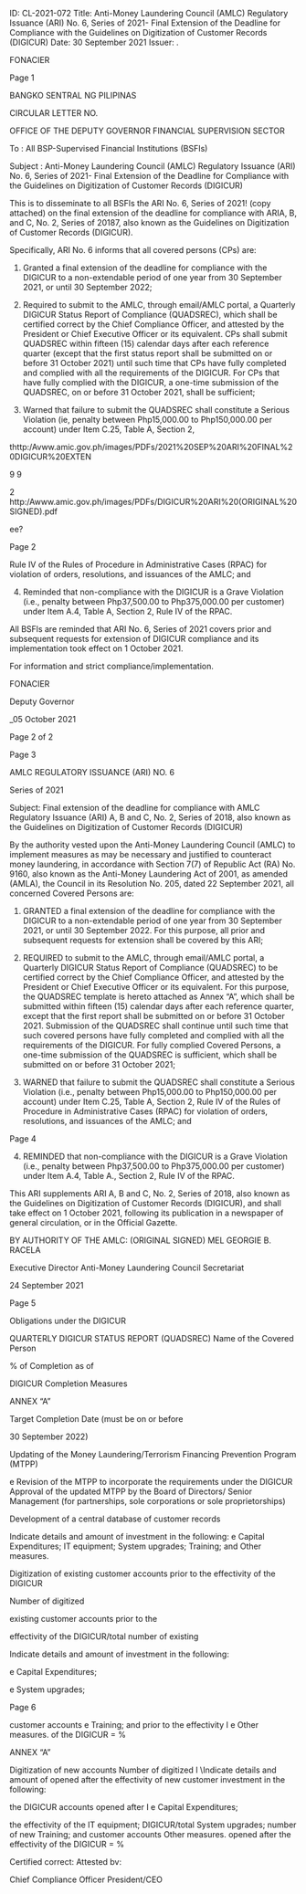ID: CL-2021-072
Title: Anti-Money Laundering Council (AMLC) Regulatory Issuance (ARI) No. 6, Series of 2021- Final Extension of the Deadline for Compliance with the Guidelines on Digitization of Customer Records (DIGICUR)
Date: 30 September 2021
Issuer: .

FONACIER

Page 1

BANGKO SENTRAL NG PILIPINAS

CIRCULAR LETTER NO.

OFFICE OF THE DEPUTY GOVERNOR FINANCIAL SUPERVISION SECTOR

To : All BSP-Supervised Financial Institutions (BSFIs)

Subject : Anti-Money Laundering Council (AMLC) Regulatory Issuance (ARI) No. 6, Series of 2021- Final Extension of the Deadline for Compliance with the Guidelines on Digitization of Customer Records (DIGICUR)

This is to disseminate to all BSFls the ARI No. 6, Series of 2021! (copy attached) on the final extension of the deadline for compliance with ARIA, B, and C, No. 2, Series of 20187, also known as the Guidelines on Digitization of Customer Records (DIGICUR).

Specifically, ARI No. 6 informs that all covered persons (CPs) are:

1. Granted a final extension of the deadline for compliance with the DIGICUR to a non-extendable period of one year from 30 September 2021, or until 30 September 2022;

2. Required to submit to the AMLC, through email/AMLC portal, a Quarterly DIGICUR Status Report of Compliance (QUADSREC), which shall be certified correct by the Chief Compliance Officer, and attested by the President or Chief Executive Officer or its equivalent. CPs shall submit QUADSREC within fifteen (15) calendar days after each reference quarter (except that the first status report shall be submitted on or before 31 October 2021) until such time that CPs have fully completed and complied with all the requirements of the DIGICUR. For CPs that have fully complied with the DIGICUR, a one-time submission of the QUADSREC, on or before 31 October 2021, shall be sufficient;

3. Warned that failure to submit the QUADSREC shall constitute a Serious Violation (ie, penalty between Php15,000.00 to Php150,000.00 per account) under Item C.25, Table A, Section 2,

thttp:/Avww.amic.gov.ph/images/PDFs/2021%20SEP%20ARI%20FINAL%20DIGICUR%20EXTEN

9 9

2 http:/Awww.amic.gov.ph/images/PDFs/DIGICUR%20ARI%20(ORIGINAL%20SIGNED).pdf

ee?

Page 2

Rule IV of the Rules of Procedure in Administrative Cases (RPAC) for violation of orders, resolutions, and issuances of the AMLC; and

4. Reminded that non-compliance with the DIGICUR is a Grave Violation (i.e., penalty between Php37,500.00 to Php375,000.00 per customer) under Item A.4, Table A, Section 2, Rule IV of the RPAC.

All BSFls are reminded that ARI No. 6, Series of 2021 covers prior and subsequent requests for extension of DIGICUR compliance and its implementation took effect on 1 October 2021.

For information and strict compliance/implementation.

FONACIER

Deputy Governor

_05 October 2021

Page 2 of 2

Page 3

AMLC REGULATORY ISSUANCE (ARI) NO. 6

Series of 2021

Subject: Final extension of the deadline for compliance with AMLC Regulatory Issuance (ARI) A, B and C, No. 2, Series of 2018, also known as the Guidelines on Digitization of Customer Records (DIGICUR)

By the authority vested upon the Anti-Money Laundering Council (AMLC) to implement measures as may be necessary and justified to counteract money laundering, in accordance with Section 7(7) of Republic Act (RA) No. 9160, also known as the Anti-Money Laundering Act of 2001, as amended (AMLA), the Council in its Resolution No. 205, dated 22 September 2021, all concerned Covered Persons are:

1. GRANTED a final extension of the deadline for compliance with the DIGICUR to a non-extendable period of one year from 30 September 2021, or until 30 September 2022. For this purpose, all prior and subsequent requests for extension shall be covered by this ARI;

2. REQUIRED to submit to the AMLC, through email/AMLC portal, a Quarterly DIGICUR Status Report of Compliance (QUADSREC) to be certified correct by the Chief Compliance Officer, and attested by the President or Chief Executive Officer or its equivalent. For this purpose, the QUADSREC template is hereto attached as Annex “A”, which shall be submitted within fifteen (15) calendar days after each reference quarter, except that the first report shall be submitted on or before 31 October 2021. Submission of the QUADSREC shall continue until such time that such covered persons have fully completed and complied with all the requirements of the DIGICUR. For fully complied Covered Persons, a one-time submission of the QUADSREC is sufficient, which shall be submitted on or before 31 October 2021;

3. WARNED that failure to submit the QUADSREC shall constitute a Serious Violation (i.e., penalty between Php15,000.00 to Php150,000.00 per account) under Item C.25, Table A, Section 2, Rule IV of the Rules of Procedure in Administrative Cases (RPAC) for violation of orders, resolutions, and issuances of the AMLC; and

Page 4

4. REMINDED that non-compliance with the DIGICUR is a Grave Violation (i.e., penalty between Php37,500.00 to Php375,000.00 per customer) under Item A.4, Table A., Section 2, Rule IV of the RPAC.

This ARI supplements ARI A, B and C, No. 2, Series of 2018, also known as the Guidelines on Digitization of Customer Records (DIGICUR), and shall take effect on 1 October 2021, following its publication in a newspaper of general circulation, or in the Official Gazette.

BY AUTHORITY OF THE AMLC: (ORIGINAL SIGNED) MEL GEORGIE B. RACELA

Executive Director Anti-Money Laundering Council Secretariat

24 September 2021

Page 5

Obligations under the DIGICUR

QUARTERLY DIGICUR STATUS REPORT (QUADSREC) Name of the Covered Person

% of Completion as of

DIGICUR Completion Measures

ANNEX “A”

Target Completion Date (must be on or before

30 September 2022)

Updating of the Money Laundering/Terrorism Financing Prevention Program (MTPP)

e Revision of the MTPP to incorporate the requirements under the DIGICUR Approval of the updated MTPP by the Board of Directors/ Senior Management (for partnerships, sole corporations or sole proprietorships)

Development of a central database of customer records

Indicate details and amount of investment in the following: e Capital Expenditures; IT equipment; System upgrades; Training; and Other measures.

Digitization of existing customer accounts prior to the effectivity of the DIGICUR

Number of digitized

existing customer accounts prior to the

effectivity of the DIGICUR/total number of existing

Indicate details and amount of investment in the following:

e Capital Expenditures;

e System upgrades;

Page 6

customer accounts e Training; and prior to the effectivity I e Other measures. of the DIGICUR = %

ANNEX “A”

Digitization of new accounts Number of digitized I \Indicate details and amount of opened after the effectivity of new customer investment in the following:

the DIGICUR accounts opened after I e Capital Expenditures;

the effectivity of the IT equipment; DIGICUR/total System upgrades; number of new Training; and customer accounts Other measures. opened after the effectivity of the DIGICUR = %

Certified correct: Attested bv:

Chief Compliance Officer President/CEO